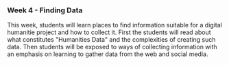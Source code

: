 ### Week 4 - Finding Data

This week, students will learn places to find information suitable for a digital humanitie project and how to collect it. First the students will read about what constitutes "Humanities Data" and the complexities of creating such data. Then students will be exposed to ways of collecting information with an emphasis on learning to gather data from the web and social media.